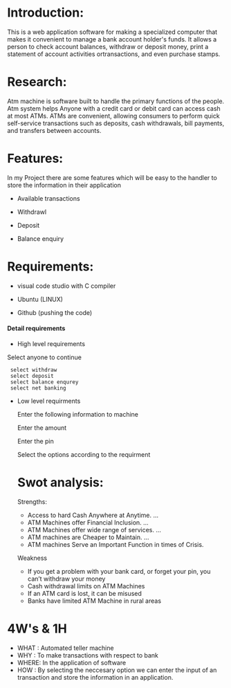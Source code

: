 # Introduction:


This is a web application software for making a specialized computer that makes it convenient to manage a bank account holder's funds. It allows a person to check account 
balances, withdraw or deposit money, print a statement of account activities ortransactions, and even purchase stamps.





# Research:

Atm machine is software built to handle the primary  functions of the people. Atm system helps Anyone with a credit card or debit card can access cash at most ATMs. ATMs are convenient, allowing consumers to perform quick self-service transactions such as deposits, cash withdrawals, bill payments, and transfers between accounts.






# Features:
In my Project there are some features which will be easy to the handler to 
store the information in their application



* Available transactions


* Withdrawl

* Deposit

* Balance enquiry

# Requirements:

* visual code studio with C compiler

* Ubuntu (LINUX)

* Github (pushing the code)


#### Detail requirements

 * High level requirements
 
  Select anyone to continue
  
     select withdraw
     select deposit
     select balance enqurey
     select net banking
     
 * Low level requirments
 
   Enter the following information to machine
   
      Enter the amount
      
      Enter the pin
      
      Select the options according to the requirment
      
     # Swot analysis:
     
     Strengths:
     
     * Access to hard Cash Anywhere at Anytime. ...
     * ATM Machines offer Financial Inclusion. ...
     * ATM Machines offer wide range of services. ...
     * ATM machines are Cheaper to Maintain. ...
     * ATM machines Serve an Important Function in times of Crisis.
     
     
     Weakness
     
     
     * If you get a problem with your bank card, or forget your pin, you can’t withdraw your money
     * Cash withdrawal limits on ATM Machines
     * If an ATM card is lost, it can be misused
     * Banks have limited ATM Machine in rural areas

# 4W's & 1H
* WHAT : Automated teller machine
* WHY :  To make transactions with respect to bank
* WHERE: In the application of software
* HOW : By selecting the neccesary option we can enter the input of an transaction and store the information in an application.

   
  

